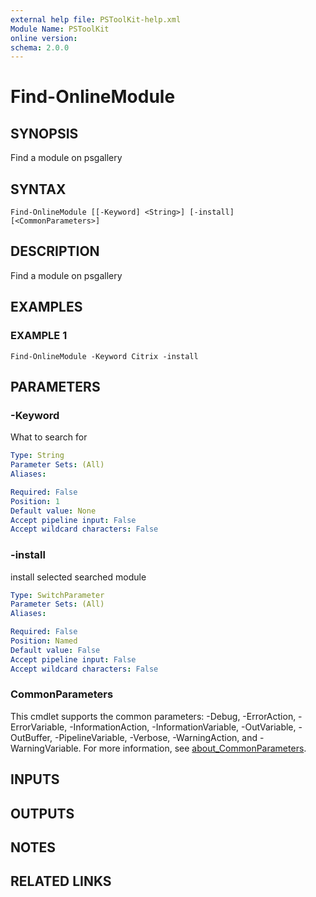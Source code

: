 ```yaml
---
external help file: PSToolKit-help.xml
Module Name: PSToolKit
online version:
schema: 2.0.0
---
```


# Find-OnlineModule

## SYNOPSIS
Find a module on psgallery

## SYNTAX

```
Find-OnlineModule [[-Keyword] <String>] [-install] [<CommonParameters>]
```

## DESCRIPTION
Find a module on psgallery

## EXAMPLES

### EXAMPLE 1
```
Find-OnlineModule -Keyword Citrix -install
```

## PARAMETERS

### -Keyword
What to search for

```yaml
Type: String
Parameter Sets: (All)
Aliases:

Required: False
Position: 1
Default value: None
Accept pipeline input: False
Accept wildcard characters: False
```

### -install
install selected searched module

```yaml
Type: SwitchParameter
Parameter Sets: (All)
Aliases:

Required: False
Position: Named
Default value: False
Accept pipeline input: False
Accept wildcard characters: False
```

### CommonParameters
This cmdlet supports the common parameters: -Debug, -ErrorAction, -ErrorVariable, -InformationAction, -InformationVariable, -OutVariable, -OutBuffer, -PipelineVariable, -Verbose, -WarningAction, and -WarningVariable. For more information, see [about_CommonParameters](http://go.microsoft.com/fwlink/?LinkID=113216).

## INPUTS

## OUTPUTS

## NOTES

## RELATED LINKS

